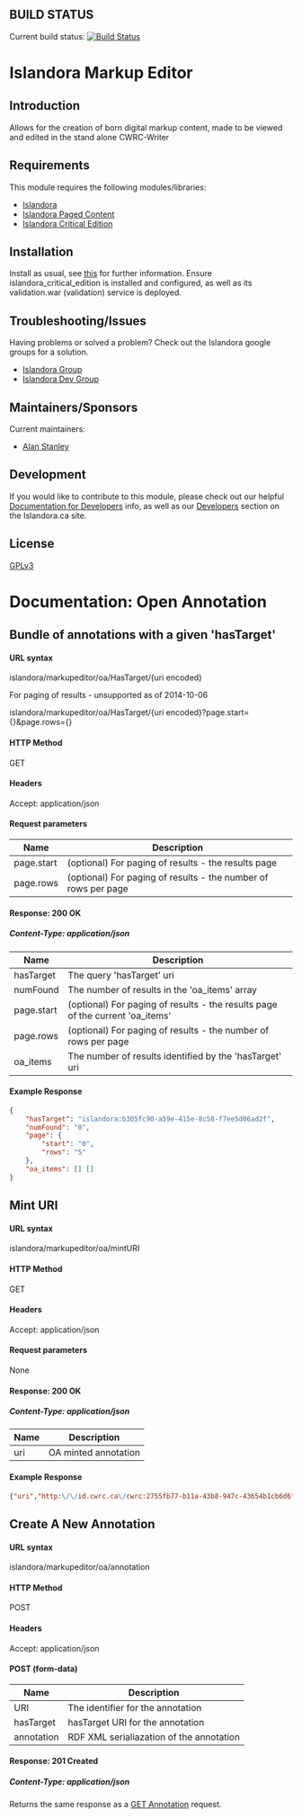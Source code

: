 BUILD STATUS
------------
Current build status:
[![Build Status](https://travis-ci.org/discoverygarden/islandora_markup_editor.png?branch=7.x)](https://travis-ci.org/discoverygarden/islandora_markup_editor)

Islandora Markup Editor
===================================

## Introduction

Allows for the creation of born digital markup content, made to be viewed and edited in the stand alone CWRC-Writer

## Requirements

This module requires the following modules/libraries:

* [Islandora](https://github.com/islandora/islandora)
* [Islandora Paged Content](https://github.com/Islandora/islandora_paged_content)
* [Islandora Critical Edition](https://github.com/discoverygarden/islandora_critical_edition)

## Installation

Install as usual, see [this](https://drupal.org/documentation/install/modules-themes/modules-7) for further information.
Ensure islandora_critical_edition is installed and configured, as well as its validation.war (validation) service is deployed.

## Troubleshooting/Issues

Having problems or solved a problem? Check out the Islandora google groups for a solution.

* [Islandora Group](https://groups.google.com/forum/?hl=en&fromgroups#!forum/islandora)
* [Islandora Dev Group](https://groups.google.com/forum/?hl=en&fromgroups#!forum/islandora-dev)

## Maintainers/Sponsors
Current maintainers:

* [Alan Stanley](https://github.com/ajstanley)

## Development

If you would like to contribute to this module, please check out our helpful [Documentation for Developers](https://github.com/Islandora/islandora/wiki#wiki-documentation-for-developers) info, as well as our [Developers](http://islandora.ca/developers) section on the Islandora.ca site.

## License

[GPLv3](http://www.gnu.org/licenses/gpl-3.0.txt)


# Documentation: Open Annotation




## Bundle of annotations with a given 'hasTarget'

#### URL syntax
islandora/markupeditor/oa/HasTarget/{uri encoded}

For paging of results - unsupported as of 2014-10-06

islandora/markupeditor/oa/HasTarget/{uri encoded}?page.start={}&page.rows={}

#### HTTP Method
GET

#### Headers
Accept: application/json

#### Request parameters
| Name          | Description                                                  |
| ------------- | ------------------------------------------------------------ |
| page.start    | (optional) For paging of results - the results page    
| page.rows     | (optional) For paging of results - the number of rows per page    

#### Response: 200 OK
##### Content-Type: application/json
| Name          | Description                                                  |
| ------------- | ------------------------------------------------------------ |
| hasTarget     | The query 'hasTarget' uri  
| numFound      | The number of results in the 'oa_items' array
| page.start    | (optional) For paging of results - the results page of the current 'oa_items'    
| page.rows     | (optional) For paging of results - the number of rows per page    
| oa_items      | The number of results identified by the 'hasTarget' uri    


#### Example Response
```JSON
{
    "hasTarget": "islandora:b305fc90-a59e-415e-8c58-f7ee5d06ad2f",
    "numFound": "0",
    "page": {
        "start": "0",
        "rows": "5"
    },
    "oa_items": [] []
}
```





## Mint URI 

#### URL syntax
islandora/markupeditor/oa/mintURI

#### HTTP Method
GET

#### Headers
Accept: application/json

#### Request parameters
None

#### Response: 200 OK
##### Content-Type: application/json
| Name          | Description                                                  |
| ------------- | ------------------------------------------------------------ |
| uri           | OA minted annotation

#### Example Response
```JSON
{"uri","http:\/\/id.cwrc.ca\/cwrc:2755fb77-b11a-43b8-947c-43654b1cb6d6"}
```




## Create A New Annotation

#### URL syntax
islandora/markupeditor/oa/annotation

#### HTTP Method
POST

#### Headers
Accept: application/json

#### POST (form-data)
| Name          | Description                                                  |
| ------------- | ------------------------------------------------------------ |
| URI           | The identifier for the annotation 
| hasTarget     | hasTarget URI for the annotation
| annotation    | RDF XML serialiazation of the annotation 

#### Response: 201 Created
##### Content-Type: application/json
Returns the same response as a [GET Annotation](#response-200-ok) request.

